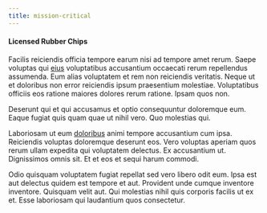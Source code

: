 ```yaml
---
title: mission-critical
---
```


#### Licensed Rubber Chips

Facilis reiciendis officia tempore earum nisi ad tempore amet rerum. Saepe voluptas qui [eius](/facere/temporibus/adipisci/praesentium/alley_cliff.md) voluptatibus accusantium occaecati rerum repellendus assumenda. Eum alias voluptatem et rem non reiciendis veritatis. Neque ut et doloribus non error reiciendis ipsum praesentium molestiae. Voluptatibus officiis eos ratione maiores dolores rerum ratione. Ipsam quos non.

Deserunt qui et qui accusamus et optio consequuntur doloremque eum. Eaque fugiat quis quam quae ut nihil vero. Quo molestias qui.

Laboriosam ut eum [doloribus](/earum/quia/ridge_pci.md) animi tempore accusantium cum ipsa. Reiciendis voluptas doloremque deserunt eos. Vero voluptas aperiam quos rerum ullam expedita qui voluptatem delectus. Ex accusantium ut. Dignissimos omnis sit. Et et eos et sequi harum commodi.

Odio quisquam voluptatem fugiat repellat sed vero libero odit eum. Ipsa est aut delectus quidem est tempore et aut. Provident unde cumque inventore inventore. Quisquam velit aut. Qui molestias nihil quis corporis facilis ut ex et. Esse laboriosam qui laudantium quos consectetur.
